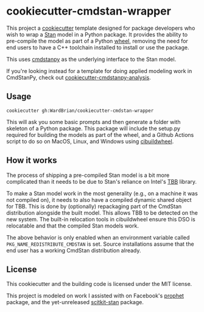 # cookiecutter-cmdstan-wrapper

This project a [cookiecutter](https://cookiecutter.readthedocs.io/en/stable/index.html)
template  designed for package developers who wish to wrap a [Stan](mc-stan.org)
model in a Python package.
It provides the ability to pre-compile the model as part
of a Python [wheel](https://pypi.org/project/wheel/), removing the need for end users
to have a C++ toolchain installed to install or use the package.

This uses [cmdstanpy](https://github.com/stan-dev/cmdstanpy) as the underlying interface to the Stan model.

If you're looking instead for a template for doing applied modeling work in CmdStanPy,
check out [cookiecutter-cmdstanpy-analysis](https://github.com/teddygroves/cookiecutter-cmdstanpy-analysis).

## Usage

```
cookiecutter gh:WardBrian/cookiecutter-cmdstan-wrapper
```

This will ask you some basic prompts and then generate a folder with skeleton of a Python package.
This package will include the setup.py required for building the models as part of the wheel, and
a Github Actions script to do so on MacOS, Linux, and Windows using
[cibuildwheel](https://cibuildwheel.readthedocs.io/en/stable/).

## How it works

The process of shipping a pre-compiled Stan model is a bit more complicated than it needs to be
due to Stan's reliance on Intel's [TBB](https://www.intel.com/content/www/us/en/developer/tools/oneapi/onetbb.html)
library.

To make a Stan model work in the most generality (e.g., on a machine it was not compiled on),
it needs to also have a compiled dynamic shared object for TBB. This is done by (optionally)
repackaging part of the CmdStan distribution alongside the built model. This allows TBB
to be detected on the new system. The built-in relocation tools in cibuildwheel ensure this
DSO is relocatable and that the compiled Stan models work.

The above behavior is only enabled when an environment variable called `PKG_NAME_REDISTRIBUTE_CMDSTAN` is set.
Source installations assume that the end user has a working CmdStan distribution already.


## License
This cookiecutter and the building code is licensed under the MIT license.

This project is modeled on work I assisted with on Facebook's
[prophet](https://github.com/facebook/prophet/) package, and the yet-unreleased
[scitkit-stan](https://github.com/WardBrian/scikit-stan) package.
